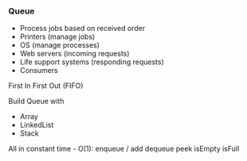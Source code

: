 ### Queue

- Process jobs based on received order
- Printers (manage jobs)
- OS (manage processes)
- Web servers (incoming requests)
- Life support systems (responding requests)
- Consumers

First In First Out (FIFO)

Build Queue with
- Array
- LinkedList
- Stack

All in constant time - O(1):
enqueue / add
dequeue
peek
isEmpty
isFull